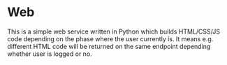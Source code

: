 # Web

This is a simple web service written in Python which builds HTML/CSS/JS code depending on the phase where the user currently is.
It means e.g. different HTML code will be returned on the same endpoint depending whether user is logged or no.
